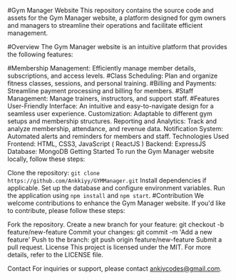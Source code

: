 #Gym Manager Website
This repository contains the source code and assets for the Gym Manager website, a platform designed for gym owners and managers to streamline their operations and facilitate efficient management.

#Overview
The Gym Manager website is an intuitive platform that provides the following features:

#Membership Management: Efficiently manage member details, subscriptions, and access levels.
#Class Scheduling: Plan and organize fitness classes, sessions, and personal training.
#Billing and Payments: Streamline payment processing and billing for members.
#Staff Management: Manage trainers, instructors, and support staff.
#Features
User-Friendly Interface: An intuitive and easy-to-navigate design for a seamless user experience.
Customization: Adaptable to different gym setups and membership structures.
Reporting and Analytics: Track and analyze membership, attendance, and revenue data.
Notification System: Automated alerts and reminders for members and staff.
Technologies Used
Frontend: HTML, CSS3, JavaScript ( ReactJS )
Backend: ExpressJS
Database: MongoDB
Getting Started
To run the Gym Manager website locally, follow these steps:

Clone the repository: `git clone https://github.com/Ankkiyy/GYMManager.git`
Install dependencies if applicable.
Set up the database and configure environment variables.
Run the application using `npm install` and `npm start`.
#Contribution
We welcome contributions to enhance the Gym Manager website. If you'd like to contribute, please follow these steps:

Fork the repository.
Create a new branch for your feature: git checkout -b feature/new-feature
Commit your changes: git commit -m 'Add a new feature'
Push to the branch: git push origin feature/new-feature
Submit a pull request.
License
This project is licensed under the MIT. For more details, refer to the LICENSE file.

Contact
For inquiries or support, please contact ankiycodes@gmail.com.
